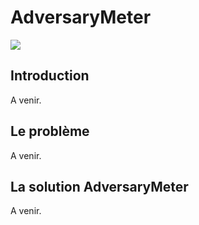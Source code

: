 # AdversaryMeter

![](/img/logo-adversarymeter.svg)

## Introduction

A venir.

## Le problème

A venir.

## La solution AdversaryMeter

A venir.
